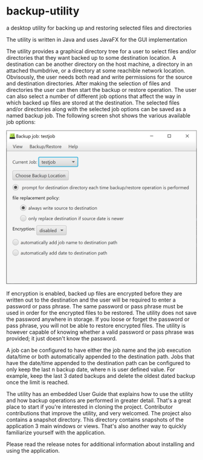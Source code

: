 # backup-utility
a desktop utility for backing up and restoring selected files and directories

The utility is written in Java and uses JavaFX for the GUI implementation

The utility provides a graphical directory tree for a user to select files and/or directories that they want backed up to some destination location. A destination can be another directory on the host machine, a directory in an attached thumbdrive, or a directory at some reachible network location. Obvisously, the user needs both read and write permissions for the source and destination directories. After making the selection of files and directories the user can then start the backup or restore operation.  The user can also select a number of different job options that affect the way in which backed up files are stored at the destination. The selected files and/or directories along with the selected job options can be saved as a named backup job. The following screen shot shows the various available job options:

![JobOption](/screenshots/Job.png)

If encryption is enabled, backed up files are encrypted before they are written out to the destination and the user will be required to enter a password or pass phrase.  The same password or pass phrase must be used in order for the encrypted files to be restored. The utility does not save the password anywhere in storage.  If you loose or forget the password or pass phrase, you will not be able to restore encrypted files. The utility is however capable of knowing whether a valid password or pass phrase was provided; it just doesn't know the password.

A job can be configured to have either the job name and the job execution data/time or both automatically appended to the destination path.  Jobs that have the date/time appended to the destination path can be configured to only keep the last n backup date, where n is user defined value.  For example, keep the last 3 dated backups and delete the oldest dated backup once the limit is reached.

The utility has an embedded User Guide that explains how to use the utility and how backup operations are performed in greater detail. That's a great place to start if you're interested in cloning the project. Contributor contributions that improve the utility, and very welcomed. The project also contains a snapshot directory.  This directory contains snapshots of the application 3 main windows or views.  That's also another way to quickly familiarize yourself with the application.

Please read the release notes for additional information about installing and using the application.
